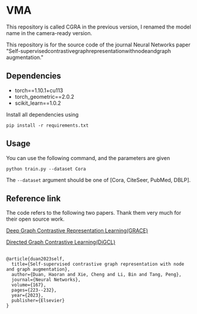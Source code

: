 # VMA

This repository is called CGRA in the previous version, I renamed the model name in the camera-ready version.

This repository is for the source code of the journal Neural Networks paper "Self-supervisedcontrastivegraphrepresentationwithnodeandgraph
augmentation."


## Dependencies

- torch==1.10.1+cu113
- torch_geometric==2.0.2
- scikit_learn==1.0.2

Install all dependencies using

```
pip install -r requirements.txt
```

## Usage

You can use the following command, and the parameters are given

```shell
python train.py --dataset Cora
```

The `--dataset` argument should be one of [Cora, CiteSeer, PubMed, DBLP].

## Reference link

The code refers to the following two papers. Thank them very much for their open source work.

[Deep Graph Contrastive Representation Learning(GRACE)](https://github.com/CRIPAC-DIG/GRACE)

[Directed Graph Contrastive Learning(DiGCL)](https://github.com/flyingtango/DiGCL)


##
```
@article{duan2023self,
  title={Self-supervised contrastive graph representation with node and graph augmentation},
  author={Duan, Haoran and Xie, Cheng and Li, Bin and Tang, Peng},
  journal={Neural Networks},
  volume={167},
  pages={223--232},
  year={2023},
  publisher={Elsevier}
}
```
